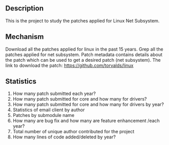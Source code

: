 ## Description
This is the project to study the patches applied for Linux Net Subsystem.

## Mechanism
Download all the patches applied for linux in the past 15 years. Grep all the patches applied for net subsystem. Patch metadata contains details about the patch which can be used to get a desired patch (net subsystem). 
The link to download the patch: https://github.com/torvalds/linux


## Statistics

1. How many patch submitted each year? 
2. How many patch submitted for core and how many for drivers? 
3. How many patch submitted for core and how many for drivers by year?
4. Statistics of email client by author
5. Patches by submodule name
6. How many are bug fix and how many are feature enhancement /each year? 
7. Total number of unique author contributed for the project
8. How many lines of code added/deleted by year?  



